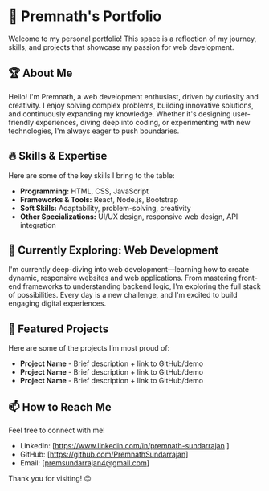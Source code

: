 # 🚀 Premnath's Portfolio

Welcome to my personal portfolio! This space is a reflection of my journey, skills, and projects that showcase my passion for web development.

## 🏆 About Me
Hello! I'm Premnath, a web development enthusiast, driven by curiosity and creativity. I enjoy solving complex problems, building innovative solutions, and continuously expanding my knowledge. Whether it's designing user-friendly experiences, diving deep into coding, or experimenting with new technologies, I'm always eager to push boundaries.

## 🔥 Skills & Expertise
Here are some of the key skills I bring to the table:
- **Programming:** HTML, CSS, JavaScript
- **Frameworks & Tools:** React, Node.js, Bootstrap
- **Soft Skills:** Adaptability, problem-solving, creativity
- **Other Specializations:** UI/UX design, responsive web design, API integration

## 🌱 Currently Exploring: Web Development
I'm currently deep-diving into web development—learning how to create dynamic, responsive websites and web applications. From mastering front-end frameworks to understanding backend logic, I'm exploring the full stack of possibilities. Every day is a new challenge, and I'm excited to build engaging digital experiences.

## 📂 Featured Projects
Here are some of the projects I’m most proud of:
- **Project Name** - Brief description + link to GitHub/demo
- **Project Name** - Brief description + link to GitHub/demo
- **Project Name** - Brief description + link to GitHub/demo

## 📫 How to Reach Me
Feel free to connect with me!
- LinkedIn: [https://www.linkedin.com/in/premnath-sundarrajan ]
- GitHub: [https://github.com/PremnathSundarrajan]
- Email: [premsundarrajan4@gmail.com]

Thank you for visiting! 😊

